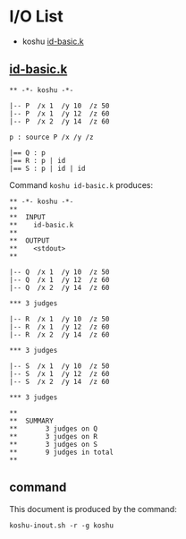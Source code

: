 # I/O List

- koshu [id-basic.k](#id-basick)



## [id-basic.k](id-basic.k)

```
** -*- koshu -*-

|-- P  /x 1  /y 10  /z 50
|-- P  /x 1  /y 12  /z 60
|-- P  /x 2  /y 14  /z 60

p : source P /x /y /z

|== Q : p
|== R : p | id
|== S : p | id | id
```

Command `koshu id-basic.k` produces:

```
** -*- koshu -*-
**
**  INPUT
**    id-basic.k
**
**  OUTPUT
**    <stdout>
**

|-- Q  /x 1  /y 10  /z 50
|-- Q  /x 1  /y 12  /z 60
|-- Q  /x 2  /y 14  /z 60

*** 3 judges

|-- R  /x 1  /y 10  /z 50
|-- R  /x 1  /y 12  /z 60
|-- R  /x 2  /y 14  /z 60

*** 3 judges

|-- S  /x 1  /y 10  /z 50
|-- S  /x 1  /y 12  /z 60
|-- S  /x 2  /y 14  /z 60

*** 3 judges

**
**  SUMMARY
**       3 judges on Q
**       3 judges on R
**       3 judges on S
**       9 judges in total
**
```



## command

This document is produced by the command:

```
koshu-inout.sh -r -g koshu
```
